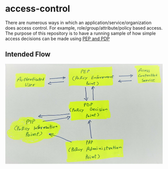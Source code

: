 # access-control

There are numerous ways in which an application/service/organization does access control.
For example, role/group/attribute/policy based access.
The purpose of this repository is to have a running sample of how simple access decisions can be made using [PEP and PDP](https://datatracker.ietf.org/doc/html/rfc2753#section-4)


## Intended Flow
![Intended Flow](https://github.com/amitrangra/access-control/blob/main/intended_flow.JPG)
